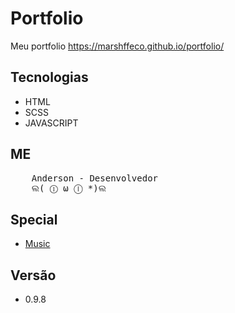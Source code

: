 # Portfolio
Meu portfolio https://marshffeco.github.io/portfolio/


## Tecnologias
- HTML
- SCSS
- JAVASCRIPT

## ME
<pre>
    Anderson - Desenvolvedor
    ଲ( ⓛ ω ⓛ *)ଲ
</pre>

## Special
- [Music](https://slaleky.itch.io/retro-and-electronic-music-pack)

## Versão
- 0.9.8


